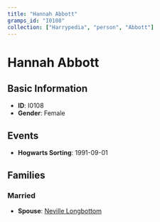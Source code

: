 ```yaml
---
title: "Hannah Abbott"
gramps_id: "I0108"
collection: ["Harrypedia", "person", "Abbott"]
---
```


# Hannah Abbott

## Basic Information

- **ID**: I0108
- **Gender**: Female

## Events

- **Hogwarts Sorting**: 1991-09-01

## Families

### Married

- **Spouse**: [Neville Longbottom](//Longbottom/Neville/)

